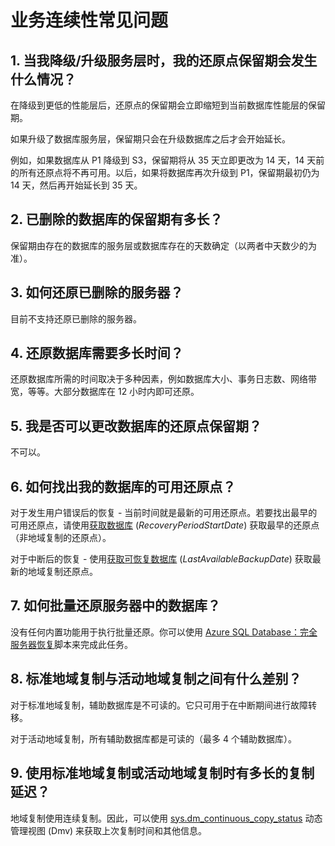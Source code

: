 ﻿<properties 
   pageTitle="SQL Database 业务连续性常见问题" 
   description="客户所提出的，有关 Azure SQL Database 中用于实现业务连续性和灾难恢复的内置功能和可选功能的常见问题与解答。" 
   services="sql-database" 
   documentationCenter="" 
   authors="elfisher" 
   manager="jeffreyg" 
   editor="monicar"/>

<tags
   ms.service="sql-database"
   ms.date="04/13/2015"
   wacn.date="05/25/2015"/>

# 业务连续性常见问题

## 1.	当我降级/升级服务层时，我的还原点保留期会发生什么情况？
在降级到更低的性能层后，还原点的保留期会立即缩短到当前数据库性能层的保留期。 

如果升级了数据库服务层，保留期只会在升级数据库之后才会开始延长。 

例如，如果数据库从 P1 降级到 S3，保留期将从 35 天立即更改为 14 天，14 天前的所有还原点将不再可用。以后，如果将数据库再次升级到 P1，保留期最初仍为 14 天，然后再开始延长到 35 天。

## 2.	已删除的数据库的保留期有多长？ 
保留期由存在的数据库的服务层或数据库存在的天数确定（以两者中天数少的为准）。

## 3.	如何还原已删除的服务器？

目前不支持还原已删除的服务器。 

## 4.	还原数据库需要多长时间？

还原数据库所需的时间取决于多种因素，例如数据库大小、事务日志数、网络带宽，等等。大部分数据库在 12 小时内即可还原。

## 5.	我是否可以更改数据库的还原点保留期？

不可以。 

## 6.	如何找出我的数据库的可用还原点？

对于发生用户错误后的恢复 - 当前时间就是最新的可用还原点。若要找出最早的可用还原点，请使用[获取数据库](https://msdn.microsoft.com/zh-cn/library/dn505708.aspx) (*RecoveryPeriodStartDate*) 获取最早的还原点（非地域复制的还原点）。

对于中断后的恢复 - 使用[获取可恢复数据库](https://msdn.microsoft.com/zh-cn/library/dn800985.aspx) (*LastAvailableBackupDate*) 获取最新的地域复制还原点。

## 7.	如何批量还原服务器中的数据库？

没有任何内置功能用于执行批量还原。你可以使用 [Azure SQL Database：完全服务器恢复](https://gallery.technet.microsoft.com/Azure-SQL-Database-Full-82941666)脚本来完成此任务。 

## 8.	标准地域复制与活动地域复制之间有什么差别？

对于标准地域复制，辅助数据库是不可读的。它只可用于在中断期间进行故障转移。

对于活动地域复制，所有辅助数据库都是可读的（最多 4 个辅助数据库）。

## 9.	使用标准地域复制或活动地域复制时有多长的复制延迟？

地域复制使用连续复制。因此，可以使用 [sys.dm_continuous_copy_status](https://msdn.microsoft.com/zh-cn/library/azure/dn741329.aspx) 动态管理视图 (Dmv) 来获取上次复制时间和其他信息。

<!--HONumber=55-->